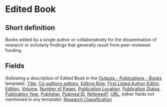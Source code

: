 # Edited Book
## Short definition
Books edited by a single author or collaboratively for the dissemination of research or scholarly findings that generally result from peer reviewed funding.
## Fields
(following a description of Edited Book in the [Outputs - Publications - Books](../Templates/Outputs%20-%20Publications%20-%20Books.md) template):
[Title](../Object-Fields/Edited%20Book/Title.md),
[Co-authors-editors](../Object-Fields/Edited%20Book/Co-authors-editors.md),
[Editing Role](../Object-Fields/Edited%20Book/Editing%20Role.md),
[First Listed Author-Editor](../Object-Fields/Edited%20Book/First%20Listed%20Author-Editor.md),
[Edition](../Object-Fields/Edited%20Book/Edition.md),
[Volume](../Object-Fields/Edited%20Book/Volume.md),
[Number of Pages](../Object-Fields/Edited%20Book/Number%20of%20Pages.md),
[Publication Location](../Object-Fields/Edited%20Book/Publication%20Location.md),
[Publication Status](../Object-Fields/Edited%20Book/Publication%20Status.md),
[Publication Year](../Object-Fields/Edited%20Book/Publication%20Year.md),
[Publisher](../Object-Fields/Edited%20Book/Publisher.md),
[Pubmed ID](../Object-Fields/Edited%20Book/Pubmed%20ID.md),
[Refereed?](../Object-Fields/Edited%20Book/Refereed.md),
[URL](../Object-Fields/Edited%20Book/URL.md),
(other fields not mentioned in any template):
[Research Classification](../Object-Fields/Edited%20Book/Research%20Classification.md)
